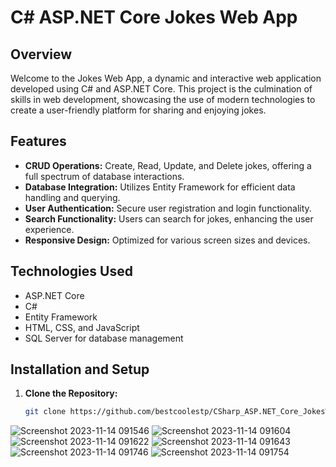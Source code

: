 # C# ASP.NET Core Jokes Web App

## Overview
Welcome to the Jokes Web App, a dynamic and interactive web application developed using C# and ASP.NET Core. This project is the culmination of skills in web development, showcasing the use of modern technologies to create a user-friendly platform for sharing and enjoying jokes.

## Features
- **CRUD Operations:** Create, Read, Update, and Delete jokes, offering a full spectrum of database interactions.
- **Database Integration:** Utilizes Entity Framework for efficient data handling and querying.
- **User Authentication:** Secure user registration and login functionality.
- **Search Functionality:** Users can search for jokes, enhancing the user experience.
- **Responsive Design:** Optimized for various screen sizes and devices.

## Technologies Used
- ASP.NET Core
- C#
- Entity Framework
- HTML, CSS, and JavaScript
- SQL Server for database management

## Installation and Setup
1. **Clone the Repository:**
   ```bash
   git clone https://github.com/bestcoolestp/CSharp_ASP.NET_Core_JokesWebApp.git

![Screenshot 2023-11-14 091546](https://github.com/bestcoolestp/CSharp_ASP.NET_Core_JokesWebApp/assets/108534975/b048d8ec-08d6-4a60-9e66-4597c45330f0)
![Screenshot 2023-11-14 091604](https://github.com/bestcoolestp/CSharp_ASP.NET_Core_JokesWebApp/assets/108534975/3f75161f-0b75-41ae-93e5-eba9d9e2df78)
![Screenshot 2023-11-14 091622](https://github.com/bestcoolestp/CSharp_ASP.NET_Core_JokesWebApp/assets/108534975/bb66030a-b266-4d66-b10a-49868d62742e)
![Screenshot 2023-11-14 091643](https://github.com/bestcoolestp/CSharp_ASP.NET_Core_JokesWebApp/assets/108534975/3f039193-8c02-4d64-b4ad-e8945b6bc463)
![Screenshot 2023-11-14 091746](https://github.com/bestcoolestp/CSharp_ASP.NET_Core_JokesWebApp/assets/108534975/28ad017b-4fb6-460f-8773-5584c2b23c04)
![Screenshot 2023-11-14 091754](https://github.com/bestcoolestp/CSharp_ASP.NET_Core_JokesWebApp/assets/108534975/d34174a7-4bd0-4045-8f63-5fd9727d9cf9)





